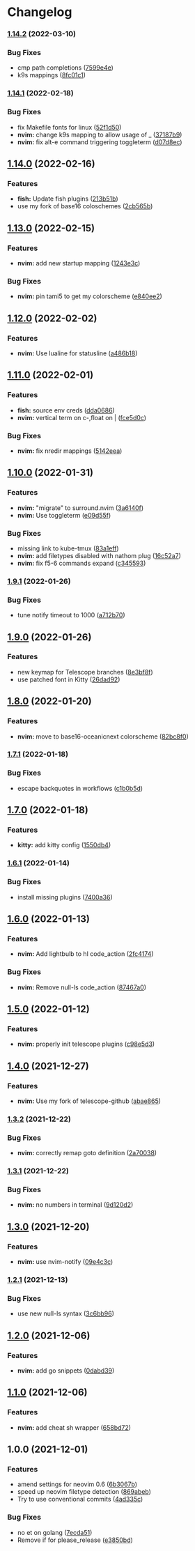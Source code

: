 # Changelog

### [1.14.2](https://www.github.com/sbulav/dotfiles/compare/v1.14.1...v1.14.2) (2022-03-10)


### Bug Fixes

* cmp path completions ([7599e4e](https://www.github.com/sbulav/dotfiles/commit/7599e4eeeb6c682ea0e0af6cffac49c4daec02c3))
* k9s mappings ([8fc01c1](https://www.github.com/sbulav/dotfiles/commit/8fc01c16946034c237fb678c40379cf11c3921a4))

### [1.14.1](https://www.github.com/sbulav/dotfiles/compare/v1.14.0...v1.14.1) (2022-02-18)


### Bug Fixes

* fix Makefile fonts for linux ([52f1d50](https://www.github.com/sbulav/dotfiles/commit/52f1d50f6b2dafa40d9f4ee4ddbe6f2ca0288655))
* **nvim:** change k9s mapping to allow usage of _ ([37187b9](https://www.github.com/sbulav/dotfiles/commit/37187b963a4508877933c71554558fc7f36355f3))
* **nvim:** fix alt-e command triggering toggleterm ([d07d8ec](https://www.github.com/sbulav/dotfiles/commit/d07d8ece5f46abeb1bcae922ff110b776eca3689))

## [1.14.0](https://www.github.com/sbulav/dotfiles/compare/v1.13.0...v1.14.0) (2022-02-16)


### Features

* **fish:** Update fish plugins ([213b51b](https://www.github.com/sbulav/dotfiles/commit/213b51b808521f9ab3500c336c318f686535ec17))
* use my fork of base16 coloschemes ([2cb565b](https://www.github.com/sbulav/dotfiles/commit/2cb565b984d3bd82ad314abf20be33be30898652))

## [1.13.0](https://www.github.com/sbulav/dotfiles/compare/v1.12.0...v1.13.0) (2022-02-15)


### Features

* **nvim:** add new startup mapping ([1243e3c](https://www.github.com/sbulav/dotfiles/commit/1243e3c2c6f510b5ee28b914dad102adcb7a75ad))


### Bug Fixes

* **nvim:** pin tami5 to get my colorscheme ([e840ee2](https://www.github.com/sbulav/dotfiles/commit/e840ee20461e07f277ef44856cbae9066468040e))

## [1.12.0](https://www.github.com/sbulav/dotfiles/compare/v1.11.0...v1.12.0) (2022-02-02)


### Features

* **nvim:** Use lualine for statusline ([a486b18](https://www.github.com/sbulav/dotfiles/commit/a486b182ed3a7fc425cd4237d5b71dfeeef0b567))

## [1.11.0](https://www.github.com/sbulav/dotfiles/compare/v1.10.0...v1.11.0) (2022-02-01)


### Features

* **fish:** source env creds ([dda0686](https://www.github.com/sbulav/dotfiles/commit/dda0686de7ba3e321e45b0c0947e041bf372747e))
* **nvim:** vertical term on c-\,float on | ([fce5d0c](https://www.github.com/sbulav/dotfiles/commit/fce5d0c60c01d5204d565f872b4938203c0f0cc3))


### Bug Fixes

* **nvim:** fix nredir mappings ([5142eea](https://www.github.com/sbulav/dotfiles/commit/5142eea6d27d35ea4370ecfe05bcfedd8481d947))

## [1.10.0](https://www.github.com/sbulav/dotfiles/compare/v1.9.1...v1.10.0) (2022-01-31)


### Features

* **nvim:** "migrate" to surround.nvim ([3a6140f](https://www.github.com/sbulav/dotfiles/commit/3a6140f67f5d9123a04bbe3360846b7f085c2df5))
* **nvim:** Use toggleterm ([e09d55f](https://www.github.com/sbulav/dotfiles/commit/e09d55f22d845ba9844004096bab987ce1dcd5ef))


### Bug Fixes

* missing link to kube-tmux ([83a1eff](https://www.github.com/sbulav/dotfiles/commit/83a1effb29000c0698515c40f8e4e01de25d4dd4))
* **nvim:** add filetypes disabled with nathom plug ([16c52a7](https://www.github.com/sbulav/dotfiles/commit/16c52a791741215f646a648f08ebf87c12363e50))
* **nvim:** fix f5-6 commands expand ([c345593](https://www.github.com/sbulav/dotfiles/commit/c345593461ab500c61d499a1b34024002ecbaaa8))

### [1.9.1](https://www.github.com/sbulav/dotfiles/compare/v1.9.0...v1.9.1) (2022-01-26)


### Bug Fixes

* tune notify timeout to 1000 ([a712b70](https://www.github.com/sbulav/dotfiles/commit/a712b70be74db405ef20fc55da089f6ed283a7c3))

## [1.9.0](https://www.github.com/sbulav/dotfiles/compare/v1.8.0...v1.9.0) (2022-01-26)


### Features

* new keymap for Telescope branches ([8e3bf8f](https://www.github.com/sbulav/dotfiles/commit/8e3bf8fa76719e1c31c601a7d49c02ab656d30e7))
* use patched font in Kitty ([26dad92](https://www.github.com/sbulav/dotfiles/commit/26dad926ff7f53ace8169a5b5b3b1a1fb8def4cb))

## [1.8.0](https://www.github.com/sbulav/dotfiles/compare/v1.7.1...v1.8.0) (2022-01-20)


### Features

* **nvim:** move to base16-oceanicnext colorscheme ([82bc8f0](https://www.github.com/sbulav/dotfiles/commit/82bc8f0c72144ce3b4c868361dfb5c1d7576e4bf))

### [1.7.1](https://www.github.com/sbulav/dotfiles/compare/v1.7.0...v1.7.1) (2022-01-18)


### Bug Fixes

* escape backquotes in workflows ([c1b0b5d](https://www.github.com/sbulav/dotfiles/commit/c1b0b5d18e08eb45b936b87959846e4998c165b3))

## [1.7.0](https://www.github.com/sbulav/dotfiles/compare/v1.6.1...v1.7.0) (2022-01-18)


### Features

* **kitty:** add kitty config ([1550db4](https://www.github.com/sbulav/dotfiles/commit/1550db41b10144818aba2a9424bd771f966b048b))

### [1.6.1](https://www.github.com/sbulav/dotfiles/compare/v1.6.0...v1.6.1) (2022-01-14)


### Bug Fixes

* install missing plugins ([7400a36](https://www.github.com/sbulav/dotfiles/commit/7400a3600993269bf6649b380d84e376364e57a5))

## [1.6.0](https://www.github.com/sbulav/dotfiles/compare/v1.5.0...v1.6.0) (2022-01-13)


### Features

* **nvim:** Add lightbulb to hl code_action ([2fc4174](https://www.github.com/sbulav/dotfiles/commit/2fc41740523b01deaef1d3a7a9e48c29536cc5f5))


### Bug Fixes

* **nvim:** Remove null-ls code_action ([87467a0](https://www.github.com/sbulav/dotfiles/commit/87467a0a84843fef83c8498bca5b4496fd81f9b2))

## [1.5.0](https://www.github.com/sbulav/dotfiles/compare/v1.4.0...v1.5.0) (2022-01-12)


### Features

* **nvim:** properly init telescope plugins ([c98e5d3](https://www.github.com/sbulav/dotfiles/commit/c98e5d3d0eb915610066a688361f9f784ee9425b))

## [1.4.0](https://www.github.com/sbulav/dotfiles/compare/v1.3.2...v1.4.0) (2021-12-27)


### Features

* **nvim:** Use my fork of telescope-github ([abae865](https://www.github.com/sbulav/dotfiles/commit/abae865774efbb540957884bb6f4675a44328c74))

### [1.3.2](https://www.github.com/sbulav/dotfiles/compare/v1.3.1...v1.3.2) (2021-12-22)


### Bug Fixes

* **nvim:** correctly remap goto definition ([2a70038](https://www.github.com/sbulav/dotfiles/commit/2a70038dc3cddf1ed133d8a7c889712ee3a24cef))

### [1.3.1](https://www.github.com/sbulav/dotfiles/compare/v1.3.0...v1.3.1) (2021-12-22)


### Bug Fixes

* **nvim:** no numbers in terminal ([9d120d2](https://www.github.com/sbulav/dotfiles/commit/9d120d2a18ccb5363bb096b9c67d6bdabbadbefb))

## [1.3.0](https://www.github.com/sbulav/dotfiles/compare/v1.2.1...v1.3.0) (2021-12-20)


### Features

* **nvim:** use nvim-notify ([09e4c3c](https://www.github.com/sbulav/dotfiles/commit/09e4c3cfd9f9c290263045c30f9d61cf033a6b60))

### [1.2.1](https://www.github.com/sbulav/dotfiles/compare/v1.2.0...v1.2.1) (2021-12-13)


### Bug Fixes

* use new null-ls syntax ([3c6bb96](https://www.github.com/sbulav/dotfiles/commit/3c6bb9622c29fbdced24c248ef54852ffd248827))

## [1.2.0](https://www.github.com/sbulav/dotfiles/compare/v1.1.0...v1.2.0) (2021-12-06)


### Features

* **nvim:** add go snippets ([0dabd39](https://www.github.com/sbulav/dotfiles/commit/0dabd397ca572f4a4e354fac5f0e161936c189df))

## [1.1.0](https://www.github.com/sbulav/dotfiles/compare/v1.0.0...v1.1.0) (2021-12-06)


### Features

* **nvim:** add cheat sh wrapper ([658bd72](https://www.github.com/sbulav/dotfiles/commit/658bd72af47e843bd48eb794f3bc967fa7bd7316))

## 1.0.0 (2021-12-01)


### Features

* amend settings for neovim 0.6 ([6b3067b](https://www.github.com/sbulav/dotfiles/commit/6b3067b109ac91f30aeb1f1785a31d4991db63c1))
* speed up neovim filetype detection ([869abeb](https://www.github.com/sbulav/dotfiles/commit/869abeb7e9d4d154e1c4b2748164141c976a6548))
* Try to use conventional commits ([4ad335c](https://www.github.com/sbulav/dotfiles/commit/4ad335c181360406881c5c11dac43765e5a0c2f3))


### Bug Fixes

* no et on golang ([7ecda51](https://www.github.com/sbulav/dotfiles/commit/7ecda5157d1e187ac91e1c880da347faa688aa6b))
* Remove if for please_release ([e3850bd](https://www.github.com/sbulav/dotfiles/commit/e3850bd5f9c68dce3eae2bc6b3d747c10f531857))
